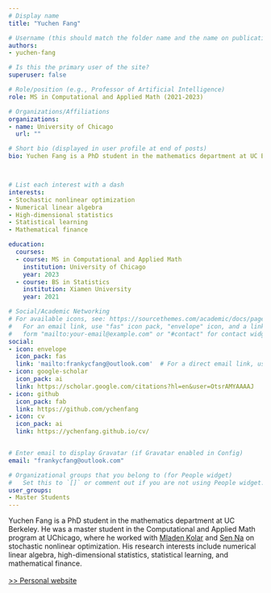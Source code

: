 ```yaml
---
# Display name
title: "Yuchen Fang"

# Username (this should match the folder name and the name on publications)
authors:
- yuchen-fang

# Is this the primary user of the site?
superuser: false

# Role/position (e.g., Professor of Artificial Intelligence)
role: MS in Computational and Applied Math (2021-2023)

# Organizations/Affiliations
organizations:
- name: University of Chicago
  url: ""

# Short bio (displayed in user profile at end of posts)
bio: Yuchen Fang is a PhD student in the mathematics department at UC Berkeley. He was a master student in the Computational and Applied Math program at UChicago, where he worked with Mladen Kolar and Sen Na on stochastic nonlinear optimization. His research interests include numerical linear algebra, high-dimensional statistics, statistical learning, and mathematical finance.



# List each interest with a dash
interests:
- Stochastic nonlinear optimization
- Numerical linear algebra
- High-dimensional statistics
- Statistical learning
- Mathematical finance

education:
  courses:
  - course: MS in Computational and Applied Math
    institution: University of Chicago
    year: 2023  
  - course: BS in Statistics
    institution: Xiamen University
    year: 2021

# Social/Academic Networking
# For available icons, see: https://sourcethemes.com/academic/docs/page-builder/#icons
#   For an email link, use "fas" icon pack, "envelope" icon, and a link in the
#   form "mailto:your-email@example.com" or "#contact" for contact widget.
social:
- icon: envelope
  icon_pack: fas
  link: 'mailto:frankycfang@outlook.com'  # For a direct email link, use "mailto:test@example.org".
- icon: google-scholar
  icon_pack: ai
  link: https://scholar.google.com/citations?hl=en&user=OtsrAMYAAAAJ
- icon: github
  icon_pack: fab
  link: https://github.com/ychenfang
- icon: cv
  icon_pack: ai
  link: https://ychenfang.github.io/cv/


# Enter email to display Gravatar (if Gravatar enabled in Config)
email: "frankycfang@outlook.com"

# Organizational groups that you belong to (for People widget)
#   Set this to `[]` or comment out if you are not using People widget.
user_groups:
- Master Students
---
```

Yuchen Fang is a PhD student in the mathematics department at UC Berkeley. He was a master student in the Computational and Applied Math program at UChicago, where he worked with [Mladen Kolar](/authors/mladen-kolar) and [Sen Na](/authors/sen-na) on stochastic nonlinear optimization. His research interests include numerical linear algebra, high-dimensional statistics, statistical learning, and mathematical finance.
\
\
[>> Personal website](https://ychenfang.github.io/)


